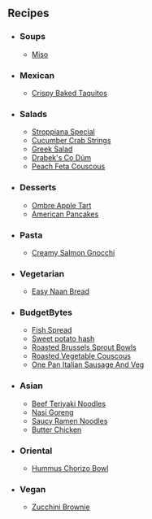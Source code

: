 ## Recipes
- ### Soups ###
  - [Miso](Soups/Miso.md)

- ### Mexican ###
  - [Crispy Baked Taquitos](Mexican/Crispy_Baked_Taquitos.md)

- ### Salads ###
  - [Stroppiana Special](Salads/Stroppiana_Special.md)
  - [Cucumber Crab Strings](Salads/Cucumber_Crab_Strings.md)
  - [Greek Salad](Salads/Greek_Salad.md)
  - [Drabek's Co Dúm ](Salads/Drabek's_Co_Dúm_.md)
  - [Peach Feta Couscous](Salads/Peach_Feta_Couscous.md)

- ### Desserts ###
  - [Ombre Apple Tart](Desserts/Ombre_Apple_Tart.md)
  - [American Pancakes](Desserts/American_Pancakes.md)

- ### Pasta ###
  - [Creamy Salmon Gnocchi](Pasta/Creamy_Salmon_Gnocchi.md)

- ### Vegetarian ###
  - [Easy Naan Bread](Vegetarian/Easy_Naan_Bread.md)

- ### BudgetBytes ###
  - [Fish Spread](BudgetBytes/Fish_Spread.md)
  - [Sweet potato hash](BudgetBytes/Sweet_potato_hash.md)
  - [Roasted Brussels Sprout Bowls](BudgetBytes/Roasted_Brussels_Sprout_Bowls.md)
  - [Roasted Vegetable Couscous](BudgetBytes/Roasted_Vegetable_Couscous.md)
  - [One Pan Italian Sausage And Veg](BudgetBytes/One_Pan_Italian_Sausage_And_Veg.md)

- ### Asian ###
  - [Beef Teriyaki Noodles](Asian/Beef_Teriyaki_Noodles.md)
  - [Nasi Goreng](Asian/Nasi_Goreng.md)
  - [Saucy Ramen Noodles](Asian/Saucy_Ramen_Noodles.md)
  - [Butter Chicken](Asian/Butter_Chicken.md)

- ### Oriental ###
  - [Hummus Chorizo Bowl](Oriental/Hummus_Chorizo_Bowl.md)

- ### Vegan ###
  - [Zucchini Brownie](Vegan/Zucchini_Brownie.md)

